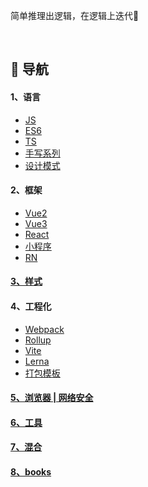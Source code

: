 简单推理出逻辑，在逻辑上迭代👊

<br/>

## 🚀 导航


#### 1、语言

* [JS](https://github.com/yang1212/collection-about/blob/master/1%20%20%20%20-%E8%AF%AD%E8%A8%80/a%20-JS.md)
* [ES6](https://github.com/yang1212/collection-about/blob/master/1%20%20%20%20-%E8%AF%AD%E8%A8%80/b%20-ES6.md)
* [TS](https://github.com/yang1212/collection-about/blob/master/1%20%20%20%20-%E8%AF%AD%E8%A8%80/c%20-TS.md)
* [手写系列](https://github.com/yang1212/collection-about/blob/master/1%20%20%20%20-%E8%AF%AD%E8%A8%80/d%20-%E6%89%8B%E5%86%99%E7%B3%BB%E5%88%97.md)
* [设计模式](https://github.com/yang1212/collection-about/blob/master/1%20%20%20%20-%E8%AF%AD%E8%A8%80/e%20-%E8%AE%BE%E8%AE%A1%E6%A8%A1%E5%BC%8F.md)

#### 2、框架

* [Vue2](https://github.com/yang1212/collection-about/blob/master/2%20%20%20%20-%E6%A1%86%E6%9E%B6/Vue2.md)
* [Vue3](https://github.com/yang1212/collection-about/blob/master/2%20%20%20%20-%E6%A1%86%E6%9E%B6/Vue3.md)
* [React](https://github.com/yang1212/collection-about/blob/master/2%20%20%20%20-%E6%A1%86%E6%9E%B6/React.md)
* [小程序](https://github.com/yang1212/collection-about/tree/master/2%20%20%20%20-%E6%A1%86%E6%9E%B6/%E5%B0%8F%E7%A8%8B%E5%BA%8F)
* [RN](https://github.com/yang1212/collection-about/issues/46)

#### [3、样式](https://github.com/yang1212/collection-about/blob/master/3%20%20%20%20-%E6%A0%B7%E5%BC%8F/CSS.md)

#### 4、工程化

* [Webpack](https://github.com/yang1212/collection-about/blob/master/4%20%20%20%20-%E5%B7%A5%E7%A8%8B%E5%8C%96/a%20-webpack.md)
* [Rollup](https://github.com/yang1212/collection-about/blob/master/4%20%20%20%20-%E5%B7%A5%E7%A8%8B%E5%8C%96/b%20-Rollup.md)
* [Vite](https://github.com/yang1212/collection-about/blob/master/4%20%20%20%20-%E5%B7%A5%E7%A8%8B%E5%8C%96/c%20-Vite.md)
* [Lerna](https://github.com/yang1212/collection-about/blob/master/4%20%20%20%20-%E5%B7%A5%E7%A8%8B%E5%8C%96/d%20-lerna.md)
* [打包模板](https://github.com/yang1212/build-demo)



#### [5、浏览器 | 网络安全](https://github.com/yang1212/collection-about/blob/master/5%20%20%20%20-%E6%B5%8F%E8%A7%88%E5%99%A8%20I%20%E7%BD%91%E7%BB%9C%E5%AE%89%E5%85%A8/info.md)


#### [6、工具](https://github.com/yang1212/collection-about/blob/master/6%20%20%20%20-%E5%B7%A5%E5%85%B7/info.md)

#### [7、混合](https://github.com/yang1212/collection-about/blob/master/7%20%20%20%20-%E6%B7%B7%E5%90%88/info.md)

#### [8、books](https://github.com/yang1212/vue-about/blob/master/README.md)
